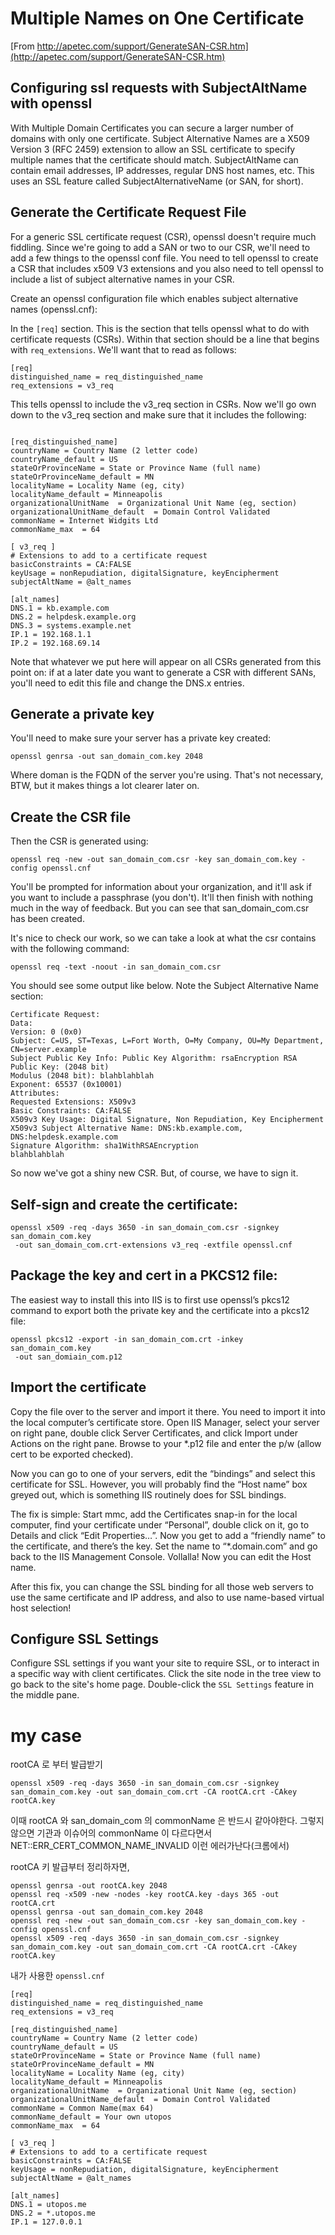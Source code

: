# Multiple Names on One Certificate

[From http://apetec.com/support/GenerateSAN-CSR.htm](http://apetec.com/support/GenerateSAN-CSR.htm)
	
## Configuring ssl requests with SubjectAltName with openssl

With Multiple Domain Certificates you can secure a larger number of domains with only one certificate. Subject Alternative Names are a X509 Version 3 (RFC 2459) extension to allow an SSL certificate to specify multiple names that the certificate should match. SubjectAltName can contain email addresses, IP addresses, regular DNS host names, etc. This uses an SSL feature called SubjectAlternativeName (or SAN, for short).

## Generate the Certificate Request File

For a generic SSL certificate request (CSR), openssl doesn't require much fiddling. Since we're going to add a SAN or two to our CSR, we'll need to add a few things to the openssl conf file. You need to tell openssl to create a CSR that includes x509 V3 extensions and you also need to tell openssl to include a list of subject alternative names in your CSR.

Create an openssl configuration file which enables subject alternative names (openssl.cnf):

In the `[req]` section. This is the section that tells openssl what to do with certificate requests (CSRs).
Within that section should be a line that begins with `req_extensions`. We'll want that to read as follows:

```
[req]
distinguished_name = req_distinguished_name
req_extensions = v3_req
```

This tells openssl to include the v3_req section in CSRs. 
Now we'll go own down to the v3_req section and make sure that it includes the following:

```

[req_distinguished_name]
countryName = Country Name (2 letter code)
countryName_default = US
stateOrProvinceName = State or Province Name (full name)
stateOrProvinceName_default = MN
localityName = Locality Name (eg, city)
localityName_default = Minneapolis
organizationalUnitName	= Organizational Unit Name (eg, section)
organizationalUnitName_default	= Domain Control Validated
commonName = Internet Widgits Ltd
commonName_max	= 64

[ v3_req ]
# Extensions to add to a certificate request
basicConstraints = CA:FALSE
keyUsage = nonRepudiation, digitalSignature, keyEncipherment
subjectAltName = @alt_names

[alt_names]
DNS.1 = kb.example.com
DNS.2 = helpdesk.example.org
DNS.3 = systems.example.net
IP.1 = 192.168.1.1
IP.2 = 192.168.69.14
```

Note that whatever we put here will appear on all CSRs generated from this point on: if at a later date you want to generate a CSR with different SANs, you'll need to edit this file and change the DNS.x entries.

## Generate a private key

You'll need to make sure your server has a private key created:
```
openssl genrsa -out san_domain_com.key 2048
```
Where doman is the FQDN of the server you're using. That's not necessary, BTW, but it makes things a lot clearer later on.

## Create the CSR file

Then the CSR is generated using:
```
openssl req -new -out san_domain_com.csr -key san_domain_com.key -config openssl.cnf
```
You'll be prompted for information about your organization, and it'll ask if you want to include a passphrase (you don't). It'll then finish with nothing much in the way of feedback. But you can see that san_domain_com.csr has been created.

It's nice to check our work, so we can take a look at what the csr contains with the following command:
```
openssl req -text -noout -in san_domain_com.csr         
```

You should see some output like below. Note the Subject Alternative Name section:
```
Certificate Request:
Data:
Version: 0 (0x0)
Subject: C=US, ST=Texas, L=Fort Worth, O=My Company, OU=My Department, CN=server.example
Subject Public Key Info: Public Key Algorithm: rsaEncryption RSA Public Key: (2048 bit)
Modulus (2048 bit): blahblahblah
Exponent: 65537 (0x10001)
Attributes:
Requested Extensions: X509v3
Basic Constraints: CA:FALSE
X509v3 Key Usage: Digital Signature, Non Repudiation, Key Encipherment
X509v3 Subject Alternative Name: DNS:kb.example.com, DNS:helpdesk.example.com
Signature Algorithm: sha1WithRSAEncryption
blahblahblah        
```
So now we've got a shiny new CSR. But, of course, we have to sign it.

## Self-sign and create the certificate:
```
openssl x509 -req -days 3650 -in san_domain_com.csr -signkey san_domain_com.key
 -out san_domain_com.crt-extensions v3_req -extfile openssl.cnf
```

## Package the key and cert in a PKCS12 file:

The easiest way to install this into IIS is to first use openssl’s pkcs12 command to export both the private key and the certificate into a pkcs12 file:
```
openssl pkcs12 -export -in san_domain_com.crt -inkey san_domain_com.key
 -out san_domiain_com.p12
```

## Import the certificate

Copy the file over to the server and import it there. You need to import it into the local computer’s certificate store. Open IIS Manager, select your server on right pane, double click Server Certificates, and click Import under Actions on the right pane. Browse to your *.p12 file and enter the p/w (allow cert to be exported checked).

Now you can go to one of your servers, edit the “bindings” and select this certificate for SSL. However, you will probably find the “Host name” box greyed out, which is something IIS routinely does for SSL bindings.

The fix is simple: Start mmc, add the Certificates snap-in for the local computer, find your certificate under “Personal”, double click on it, go to Details and click “Edit Properties…”. Now you get to add a “friendly name” to the certificate, and there’s the key. Set the name to “*.domain.com” and go back to the IIS Management Console. Vollalla! Now you can edit the Host name.

After this fix, you can change the SSL binding for all those web servers to use the same certificate and IP address, and also to use name-based virtual host selection!

## Configure SSL Settings

Configure SSL settings if you want your site to require SSL, or to interact in a specific way with client certificates. Click the site node in the tree view to go back to the site's home page. Double-click the `SSL Settings` feature in the middle pane.




# my case
rootCA 로 부터 발급받기
```
openssl x509 -req -days 3650 -in san_domain_com.csr -signkey san_domain_com.key -out san_domain_com.crt -CA rootCA.crt -CAkey rootCA.key
```

이때 rootCA 와 san_domain_com 의 commonName 은 반드시 같아야한다.
그렇지 않으면 기관과 이슈어의 commonName 이 다르다면서 NET::ERR_CERT_COMMON_NAME_INVALID 이런 에러가난다(크롬에서)

rootCA 키 발급부터 정리하자면,

```
openssl genrsa -out rootCA.key 2048
openssl req -x509 -new -nodes -key rootCA.key -days 365 -out rootCA.crt
openssl genrsa -out san_domain_com.key 2048
openssl req -new -out san_domain_com.csr -key san_domain_com.key -config openssl.cnf
openssl x509 -req -days 3650 -in san_domain_com.csr -signkey san_domain_com.key -out san_domain_com.crt -CA rootCA.crt -CAkey rootCA.key
```

내가 사용한 `openssl.cnf`
```
[req]
distinguished_name = req_distinguished_name
req_extensions = v3_req

[req_distinguished_name]
countryName = Country Name (2 letter code)
countryName_default = US
stateOrProvinceName = State or Province Name (full name)
stateOrProvinceName_default = MN
localityName = Locality Name (eg, city)
localityName_default = Minneapolis
organizationalUnitName	= Organizational Unit Name (eg, section)
organizationalUnitName_default	= Domain Control Validated
commonName = Common Name(max 64)
commonName_default = Your own utopos
commonName_max	= 64

[ v3_req ]
# Extensions to add to a certificate request
basicConstraints = CA:FALSE
keyUsage = nonRepudiation, digitalSignature, keyEncipherment
subjectAltName = @alt_names

[alt_names]
DNS.1 = utopos.me
DNS.2 = *.utopos.me
IP.1 = 127.0.0.1
```
